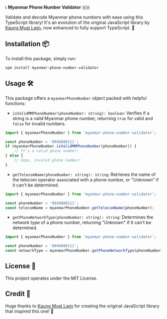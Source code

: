 📞 **Myanmar Phone Number Validator** 🇲🇲

Validate and decode Myanmar phone numbers with ease using this TypeScript library! It's an evolution of the original JavaScript library by [Kaung Myat Lwin](https://github.com/kaungmyatlwin/myanmar-phonenumber), now enhanced to fully support TypeScript. 🚀

## Installation 📦

To install this package, simply run:

```shell
npm install myanmar-phone-number-validator
```

## Usage 🛠️

This package offers a `myanmarPhoneNumber` object packed with helpful functions:

- `isValidMMPhoneNumber(phoneNumber: string): boolean`: Verifies if a string is a valid Myanmar phone number, returning `true` for valid and `false` for invalid numbers.

```typescript
import { myanmarPhoneNumber } from 'myanmar-phone-number-validator';

const phoneNumber = '0949880111';
if (myanmarPhoneNumber.isValidMMPhoneNumber(phoneNumber)) {
    // It's a valid phone number!
} else {
    // Oops, invalid phone number!
}
```

- `getTelecomName(phoneNumber: string): string`: Retrieves the name of the telecom operator associated with a phone number, or "Unknown" if it can't be determined.

```typescript
import { myanmarPhoneNumber } from 'myanmar-phone-number-validator';

const phoneNumber = '0949880111';
const telecomName = myanmarPhoneNumber.getTelecomName(phoneNumber);
```

- `getPhoneNetworkType(phoneNumber: string): string`: Determines the network type of a phone number, returning "Unknown" if it can't be determined.

```typescript
import { myanmarPhoneNumber } from 'myanmar-phone-number-validator';

const phoneNumber = '0949880111';
const networkType = myanmarPhoneNumber.getPhoneNetworkType(phoneNumber);
```

## License 📜

This project operates under the MIT License.

## Credit 🙌

Huge thanks to [Kaung Myat Lwin](https://github.com/kaungmyatlwin/myanmar-phonenumber) for creating the original JavaScript library that inspired this one! 👏
